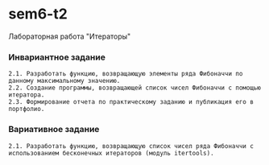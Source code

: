 # sem6-t2
Лабораторная работа "Итераторы"

### Инвариантное задание
    2.1. Разработать функцию, возвращающую элементы ряда Фибоначчи по данному максимальному значению.
    2.2. Создание программы, возвращающей список чисел Фибоначчи с помощью итератора.
    2.3. Формирование отчета по практическому заданию и публикация его в портфолио.
    
### Вариативное задание
    2.1. Разработать функцию, возвращающую список чисел ряда Фибоначчи с использованием бесконечных итераторов (модуль itertools).
